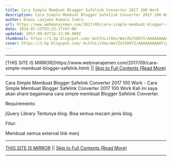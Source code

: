 ```yaml
---
title: Cara Simple Membuat Blogger Safelink Converter 2017 100 Work
description: Cara Simple Membuat Blogger Safelink Converter 2017 100 Work
author: Dimas Lanjaka Kumala Indra
url: https://www.webmanajemen.com/2017/09/cara-simple-membuat-blogger-safelink.html
date: 2019-07-22T03:23:17+07:00
updated: 2017-09-02T16:13:00.000Z
thumbnail: https://3.bp.blogspot.com/-Ach7nLitXms/WarZUJ5bRYI/AAAAAAAAADY/pkBFgGKt0x0oi0j_LjJN6kdeXjwQ7xRtACLcBGAs/s320/SafeLinkConverter1.png
cover: https://3.bp.blogspot.com/-Ach7nLitXms/WarZUJ5bRYI/AAAAAAAAADY/pkBFgGKt0x0oi0j_LjJN6kdeXjwQ7xRtACLcBGAs/s320/SafeLinkConverter1.png
---
```


<hr/> [THIS SITE IS MIRROR](https://www.webmanajemen.com/2017/09/cara-simple-membuat-blogger-safelink.html) || <a href="https://www.webmanajemen.com/2017/09/cara-simple-membuat-blogger-safelink.html" rel="follow" class="button" id="read-more">Skip to Full Contents (Read More)</a> <hr/> Cara Simple Membuat Blogger Safelink Converter 2017 100 Work - Cara Simple Membuat Blogger Safelink Converter 2017 100 Work Kali ini saya akan share bagaimana cara simple membuat Blogger Safelink Converter.

Requirements: 

jQuery Library
Tentunya blog. Bisa semua macam jenis blog.

Fitur:

Membuat semua external link menj <hr/> [THIS SITE IS MIRROR](https://www.webmanajemen.com/2017/09/cara-simple-membuat-blogger-safelink.html) || <a href="https://www.webmanajemen.com/2017/09/cara-simple-membuat-blogger-safelink.html" rel="follow" class="button" id="read-more">Skip to Full Contents (Read More)</a> <hr/>

<script>
    if (location.host.includes('dimaslanjaka12')) {
      location.replace('https://www.webmanajemen.com/2017/09/cara-simple-membuat-blogger-safelink.html');
    }
  </script>